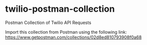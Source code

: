 # twilio-postman-collection
Postman Collection of Twilio API Requests

Import this collection from Postman using the following link: https://www.getpostman.com/collections/02d8ed810793908f0a68
